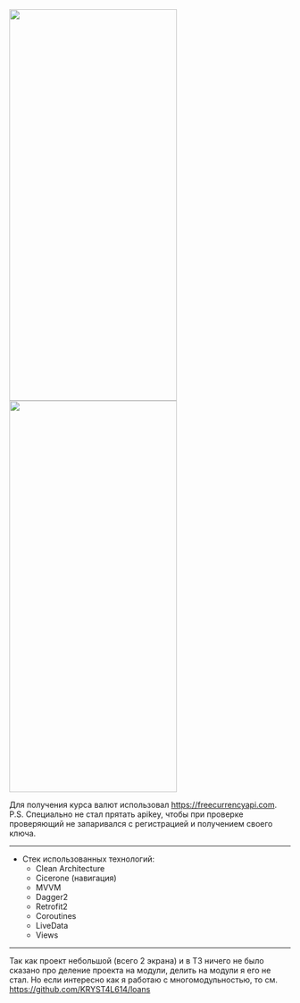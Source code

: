 <img src="https://github.com/user-attachments/assets/7e044bde-f78b-4dfe-9b7f-88dc0fa7dcb5" width="300" height="700" />
<img src="https://github.com/user-attachments/assets/418b0ca7-102c-4ccd-8076-5891fb54f6d4" width="300" height="700" />

Для получения курса валют использовал https://freecurrencyapi.com.
P.S. Специально не стал прятать apikey, чтобы при проверке проверяющий не запаривался с регистрацией и получением своего ключа.

********* 

- Стек использованных технологий:
  - Clean Architecture
  - Cicerone (навигация)
  - MVVM
  - Dagger2
  - Retrofit2
  - Coroutines
  - LiveData
  - Views
 
********* 

Так как проект небольшой (всего 2 экрана) и в ТЗ ничего не было сказано про деление проекта на модули, делить на модули
я его не стал. Но если интересно как я работаю с многомодульностью, то см. https://github.com/KRYST4L614/loans

